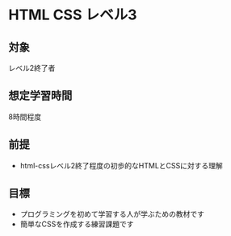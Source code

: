 # HTML CSS レベル3
## 対象
レベル2終了者

## 想定学習時間
8時間程度

## 前提
* html-cssレベル2終了程度の初歩的なHTMLとCSSに対する理解

## 目標
* プログラミングを初めて学習する人が学ぶための教材です
* 簡単なCSSを作成する練習課題です
